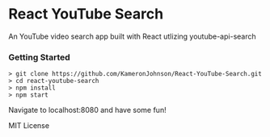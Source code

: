 # React YouTube Search

An YouTube video search app built with React utlizing youtube-api-search

### Getting Started

```
> git clone https://github.com/KameronJohnson/React-YouTube-Search.git
> cd react-youtube-search
> npm install
> npm start
```

Navigate to localhost:8080 and have some fun!

MIT License

